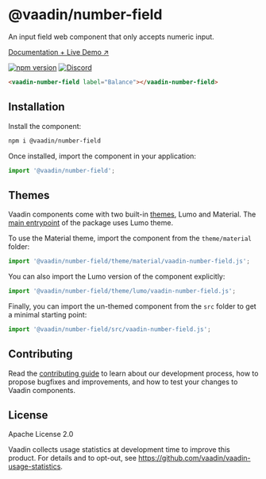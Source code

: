 # @vaadin/number-field

An input field web component that only accepts numeric input.

[Documentation + Live Demo ↗](https://vaadin.com/docs/latest/ds/components/number-field)

[![npm version](https://badgen.net/npm/v/@vaadin/number-field)](https://www.npmjs.com/package/@vaadin/number-field)
[![Discord](https://img.shields.io/discord/732335336448852018?label=discord)](https://discord.gg/PHmkCKC)

```html
<vaadin-number-field label="Balance"></vaadin-number-field>
```

## Installation

Install the component:

```sh
npm i @vaadin/number-field
```

Once installed, import the component in your application:

```js
import '@vaadin/number-field';
```

## Themes

Vaadin components come with two built-in [themes](https://vaadin.com/docs/latest/ds/customization/using-themes), Lumo
and Material.
The [main entrypoint](https://github.com/vaadin/web-components/blob/master/packages/number-field/vaadin-number-field.js)
of the package uses Lumo theme.

To use the Material theme, import the component from the `theme/material` folder:

```js
import '@vaadin/number-field/theme/material/vaadin-number-field.js';
```

You can also import the Lumo version of the component explicitly:

```js
import '@vaadin/number-field/theme/lumo/vaadin-number-field.js';
```

Finally, you can import the un-themed component from the `src` folder to get a minimal starting point:

```js
import '@vaadin/number-field/src/vaadin-number-field.js';
```

## Contributing

Read the [contributing guide](https://vaadin.com/docs/latest/guide/contributing/overview) to learn about our development
process, how to propose bugfixes and improvements, and how to test your changes to Vaadin components.

## License

Apache License 2.0

Vaadin collects usage statistics at development time to improve this product.
For details and to opt-out, see https://github.com/vaadin/vaadin-usage-statistics.
